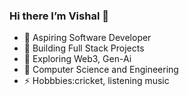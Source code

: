 ### Hi there I’m Vishal 👋

- 🌱 Aspiring Software Developer 
- 👯 Building Full Stack Projects
- 🤔 Exploring Web3, Gen-Ai
- 💬 Computer Science and Engineering 
- ⚡ Hobbbies:cricket, listening music

